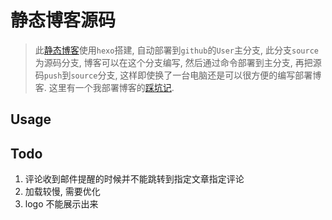 # 静态博客源码

> 此[静态博客](https://blueboxh.github.io)使用`hexo`搭建, 自动部署到`github`的`User`主分支, 此分支`source` 为源码分支, 博客可以在这个分支编写, 然后通过命令部署到主分支, 再把源码`push`到`source`分支, 这样即使换了一台电脑还是可以很方便的编写部署博客. 这里有一个我部署博客的[踩坑记](https://blueboxh.github.io/).


## Usage


## Todo

1. 评论收到邮件提醒的时候并不能跳转到指定文章指定评论
2. 加载较慢, 需要优化
3. logo 不能展示出来